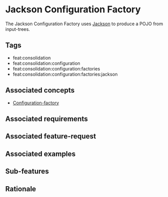 # Jackson Configuration Factory

The Jackson Configuration Factory uses [Jackson](https://github.com/FasterXML/jackson) to produce a POJO from input-trees.

## Tags

- feat:consolidation
- feat:consolidation:configuration
- feat:consolidation:configuration:factories
- feat:consolidation:configuration:factories:jackson

## Associated concepts

- [Configuration-factory](../../../../../../concepts/consolidation/factories.md)

## Associated requirements

## Associated feature-request

## Associated examples

## Sub-features

## Rationale